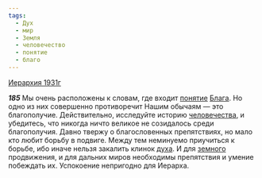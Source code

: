 ```yaml
---
tags:
  - Дух
  - мир
  - Земля
  - человечество
  - понятие
  - благо
---
```


[Иерархия 1931г](/agni/1931)

___185___
Мы очень расположены к словам, где входит [понятие](/tag/#понятие) [Блага](/tag/#[благо](/tag/#благо)). Но одно из них совершенно противоречит Нашим обычаям — это благополучие. Действительно, исследуйте историю [человечества](/tag/#человечество), и убедитесь, что никогда ничто великое не созидалось среди благополучия. Давно твержу о благословенных препятствиях, но мало кто любит борьбу в подвиге. Между тем неминуемо приучиться к борьбе, ибо иначе нельзя закалить клинок [духа](/tag/#Дух). И для [земного](/tag/#Земля) продвижения, и для дальних миров необходимы препятствия и умение побеждать их. Успокоение непригодно для Иерарха.   

